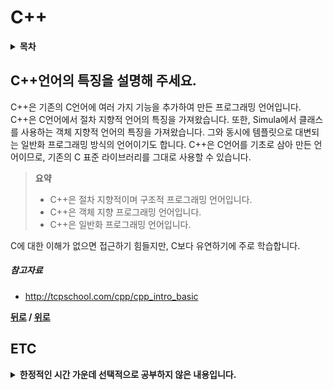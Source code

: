 # C++

<details>
 <summary><strong>목차</strong></summary>
 <div>

- [C++언어의 특징을 설명해 주세요.](#c언어의-특징을-설명해-주세요)

</div>
</details>

## C++언어의 특징을 설명해 주세요.

C++은 기존의 C언어에 여러 가지 기능을 추가하여 만든 프로그래밍 언어입니다. C++은 C언어에서 절차 지향적 언어의 특징을 가져왔습니다. 또한, Simula에서 클래스를 사용하는 객체 지향적 언어의 특징을 가져왔습니다. 그와 동시에 템플릿으로 대변되는 일반화 프로그래밍 방식의 언어이기도 합니다. C++은 C언어를 기초로 삼아 만든 언어이므로, 기존의 C 표준 라이브러리를 그대로 사용할 수 있습니다.

> **요약**
> - C++은 절차 지향적이며 구조적 프로그래밍 언어입니다.
> - C++은 객체 지향 프로그래밍 언어입니다.
> - C++은 일반화 프로그래밍 언어입니다.

C에 대한 이해가 없으면 접근하기 힘들지만, C보다 유연하기에 주로 학습합니다.

##### 참고자료

- http://tcpschool.com/cpp/cpp_intro_basic

**[뒤로](https://github.com/tini-min/Tech-Interview) / [위로](#c)**

## ETC

<details>
 <summary><strong>한정적인 시간 가운데 선택적으로 공부하지 않은 내용입니다.</strong></summary>
 <div markdown = "1">

>시간적 여유가 있을 때 보충예정

- 

</div>
</details>